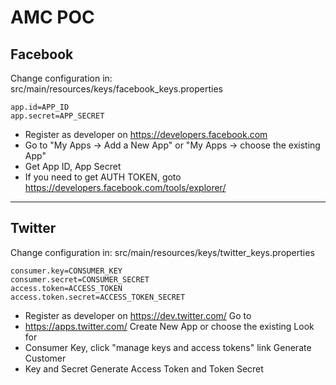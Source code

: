 # AMC POC

## Facebook

Change configuration in: src/main/resources/keys/facebook_keys.properties
```properties
app.id=APP_ID
app.secret=APP_SECRET
```

* Register as developer on https://developers.facebook.com
* Go to "My Apps -> Add a New App" or "My Apps -> choose the existing App" 
* Get App ID, App Secret
* If you need to get AUTH TOKEN, goto https://developers.facebook.com/tools/explorer/

--------------- 

## Twitter
Change configuration in: src/main/resources/keys/twitter_keys.properties
```properties
consumer.key=CONSUMER_KEY
consumer.secret=CONSUMER_SECRET
access.token=ACCESS_TOKEN
access.token.secret=ACCESS_TOKEN_SECRET
```

* Register as developer on https://dev.twitter.com/ Go to
* https://apps.twitter.com/ Create New App or choose the existing Look for
* Consumer Key, click "manage keys and access tokens" link Generate Customer
* Key and Secret Generate Access Token and Token Secret

